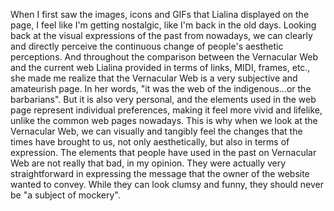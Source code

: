 When I first saw the images, icons and GIFs that Lialina displayed on the page, I feel like I'm getting nostalgic, like I'm back in the old days. Looking back at the visual expressions of the past from nowadays, we can clearly and directly perceive the continuous change of people's aesthetic perceptions. And throughout the comparison between the Vernacular Web and the current web Lialina provided in terms of links, MIDI, frames, etc., she made me realize that the Vernacular Web is a very subjective and amateurish page. In her words, "it was the web of the indigenous...or the barbarians". But it is also very personal, and the elements used in the web page represent individual preferences, making it feel more vivid and lifelike, unlike the common web pages nowadays. This is why when we look at the Vernacular Web, we can visually and tangibly feel the changes that the times have brought to us, not only aesthetically, but also in terms of expression.
The elements that people have used in the past on Vernacular Web are not really that bad, in my opinion. They were actually very straightforward in expressing the message that the owner of the website wanted to convey. While they can look clumsy and funny, they should never be "a subject of mockery".
